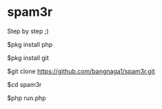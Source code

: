 # spam3r

Step by step ;)

$pkg install php

$pkg install git

$git clone https://github.com/bangnaga1/spam3r.git

$cd spam3r

$php run.php
